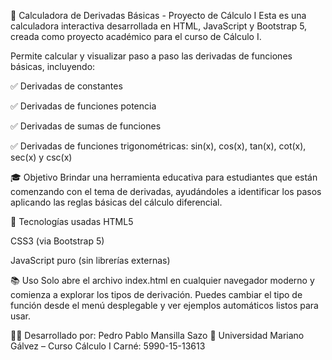 🧮 Calculadora de Derivadas Básicas - Proyecto de Cálculo I
Esta es una calculadora interactiva desarrollada en HTML, JavaScript y Bootstrap 5, creada como proyecto académico para el curso de Cálculo I.

Permite calcular y visualizar paso a paso las derivadas de funciones básicas, incluyendo:

✅ Derivadas de constantes

✅ Derivadas de funciones potencia

✅ Derivadas de sumas de funciones

✅ Derivadas de funciones trigonométricas: sin(x), cos(x), tan(x), cot(x), sec(x) y csc(x)

🎓 Objetivo
Brindar una herramienta educativa para estudiantes que están comenzando con el tema de derivadas, ayudándoles a identificar los pasos aplicando las reglas básicas del cálculo diferencial.

🚀 Tecnologías usadas
HTML5

CSS3 (via Bootstrap 5)

JavaScript puro (sin librerías externas)

📚 Uso
Solo abre el archivo index.html en cualquier navegador moderno y comienza a explorar los tipos de derivación. Puedes cambiar el tipo de función desde el menú desplegable y ver ejemplos automáticos listos para usar.

👨‍🎓 Desarrollado por: Pedro Pablo Mansilla Sazo
📘 Universidad Mariano Gálvez – Curso Cálculo I
Carné: 5990-15-13613
